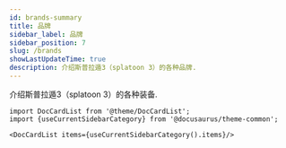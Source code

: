 ```yaml
---
id: brands-summary
title: 品牌
sidebar_label: 品牌
sidebar_position: 7
slug: /brands
showLastUpdateTime: true
description: 介绍斯普拉遁3（splatoon 3）的各种品牌.
---
```



介绍斯普拉遁3（splatoon 3）的各种装备.


```mdx-code-block
import DocCardList from '@theme/DocCardList';
import {useCurrentSidebarCategory} from '@docusaurus/theme-common';

<DocCardList items={useCurrentSidebarCategory().items}/>
```


